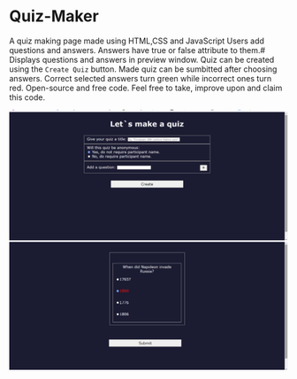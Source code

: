 # Quiz-Maker
A quiz making page made using HTML,CSS and JavaScript
Users add questions and answers. Answers have true or false attribute to them.#
Displays questions and answers in preview window.
Quiz can be created using the `Create Quiz` button.
Made quiz can be sumbitted after choosing answers.
Correct selected answers turn green while incorrect ones turn red.
Open-source and free code. Feel free to take, improve upon and claim this code.

![Finished version image](https://github.com/KChimev/Quiz-Maker/blob/main/finished/quiz.png?raw=true)
![Finished version image](https://github.com/KChimev/Quiz-Maker/blob/main/finished/quiz1.png?raw=true)
